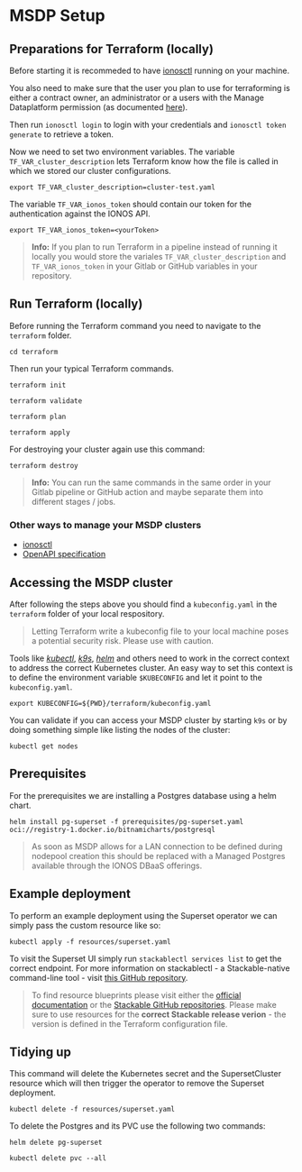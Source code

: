 # MSDP Setup

## Preparations for Terraform (locally)

Before starting it is recommeded to have [ionosctl](https://github.com/ionos-cloud/ionosctl#getting-started) running on your machine.

You also need to make sure that the user you plan to use for terraforming is either a contract owner, an administrator or a users with the Manage Dataplatform permission (as documented [here](https://docs.ionos.com/cloud/managed-services/managed-stackable/how-tos/initial-cluster-setup)).

Then run `ionosctl login` to login with your credentials and `ionosctl token generate` to retrieve a token.

Now we need to set two environment variables. The variable `TF_VAR_cluster_description` lets Terraform know how the file is called in which we stored our cluster configurations. 

```shell
export TF_VAR_cluster_description=cluster-test.yaml
```

The variable `TF_VAR_ionos_token` should contain our token for the authentication against the IONOS API.

```shell
export TF_VAR_ionos_token=<yourToken>
```

> **Info:** If you plan to run Terraform in a pipeline instead of running it locally you would store the variales `TF_VAR_cluster_description` and `TF_VAR_ionos_token` in your Gitlab or GitHub variables in your repository.

## Run Terraform (locally)

Before running the Terraform command you need to navigate to the `terraform` folder.

```shell
cd terraform
```

Then run your typical Terraform commands.

```shell
terraform init
```

```shell
terraform validate
```

```shell
terraform plan
```

```shell
terraform apply
```

For destroying your cluster again use this command:

```shell
terraform destroy
```

> **Info:** You can run the same commands in the same order in your Gitlab pipeline or GitHub action and maybe separate them into different stages / jobs.

### Other ways to manage your MSDP clusters

- [ionosctl](https://docs.ionos.com/cli-ionosctl/subcommands/managed-stackable-data-platform)
- [OpenAPI specification](https://api.ionos.com/docs/dataplatform/v1/)

## Accessing the MSDP cluster

After following the steps above you should find a `kubeconfig.yaml` in the `terraform` folder of your local respository.

> Letting Terraform write a kubeconfig file to your local machine poses a potential security risk. Please use with caution.

Tools like [*kubectl*](https://kubernetes.io/docs/tasks/tools/), [*k9s*](https://github.com/derailed/k9s), [*helm*](https://helm.sh/) and others need to work in the correct context to address the correct Kubernetes cluster. An easy way to set this context is to define the environment variable `$KUBECONFIG` and let it point to the `kubeconfig.yaml`.

```shell
export KUBECONFIG=${PWD}/terraform/kubeconfig.yaml
```

You can validate if you can access your MSDP cluster by starting `k9s` or by doing something simple like listing the nodes of the cluster:

```shell
kubectl get nodes
```

## Prerequisites

For the prerequisites we are installing a Postgres database using a helm chart.

```shell
helm install pg-superset -f prerequisites/pg-superset.yaml oci://registry-1.docker.io/bitnamicharts/postgresql
```

> As soon as MSDP allows for a LAN connection to be defined during nodepool creation this should be replaced with a Managed Postgres available through the IONOS DBaaS offerings.

## Example deployment

To perform an example deployment using the Superset operator we can simply pass the custom resource like so:

```shell
kubectl apply -f resources/superset.yaml
```

To visit the Superset UI simply run `stackablectl services list` to get the correct endpoint. For more information on stackablectl - a Stackable-native command-line tool - visit [this GitHub repository](https://github.com/stackabletech/stackablectl).

> To find resource blueprints please visit either the [official documentation](https://docs.stackable.tech/home/stable/operators/) or the [Stackable GitHub repositories](https://github.com/stackabletech). Please make sure to use resources for the **correct Stackable release verion** - the version is defined in the Terraform configuration file.

## Tidying up

This command will delete the Kubernetes secret and the SupersetCluster resource which will then trigger the operator to remove the Superset deployment.

```shell
kubectl delete -f resources/superset.yaml
```

To delete the Postgres and its PVC use the following two commands:

```shell
helm delete pg-superset
```

```shell
kubectl delete pvc --all
```